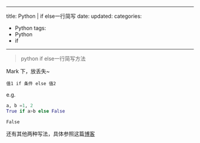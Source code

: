 
---
 title: Python | if else一行简写
 date: 
 updated: 
 categories:
 - Python
 tags:
 - Python
 - if
---
>python if else一行简写方法
<!--less-->
﻿Mark 下，放丢失~

`值1 if 条件 else 值2`

e.g.
```python
a, b =1, 2
True if a>b else False
```
	False

还有其他两种写法，具体参照这篇[博客](https://blog.csdn.net/zm429438709/article/details/80213414)

